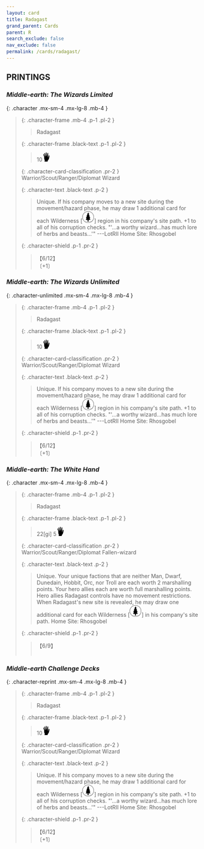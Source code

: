 ```yaml
---
layout: card
title: Radagast
grand_parent: Cards
parent: R
search_exclude: false
nav_exclude: false
permalink: /cards/radagast/
---
```


## PRINTINGS


### _Middle-earth: The Wizards Limited_

{: .character .mx-sm-4 .mx-lg-8 .mb-4 }
> {: .character-frame .mb-4 .p-1 .pl-2 }
> > <div class="card-mp"></div>
> > <div class="character-card-name">Radagast</div>
>
> {: .character-frame .black-text .p-1 .pl-2 }
> > 10![](/assets/images/di.svg)
>
> {: .character-card-classification .pr-2 }
> Warrior/Scout/Ranger/Diplomat Wizard
>
> {: .character-text .black-text .p-2 }
> > Unique. If his company moves to a new site during the movement/hazard phase, he may draw 1 additional card for each Wilderness \[![](/assets/images/wilderness.svg)] region in his company's site path. +1 to all of his corruption checks.  "'...a worthy wizard...has much lore of herbs and beasts...'" ---LotRII  Home Site: Rhosgobel 
>
> {: .character-shield .p-1 .pr-2 }
> > <div class="card-shield">【6/12】</div>
> > <div class="card-corruption">〔+1〕</div>

### _Middle-earth: The Wizards Unlimited_

{: .character-unlimited .mx-sm-4 .mx-lg-8 .mb-4 }
> {: .character-frame .mb-4 .p-1 .pl-2 }
> > <div class="card-mp"></div>
> > <div class="character-card-name">Radagast</div>
>
> {: .character-frame .black-text .p-1 .pl-2 }
> > 10![](/assets/images/di.svg)
>
> {: .character-card-classification .pr-2 }
> Warrior/Scout/Ranger/Diplomat Wizard
>
> {: .character-text .black-text .p-2 }
> > Unique. If his company moves to a new site during the movement/hazard phase, he may draw 1 additional card for each Wilderness \[![](/assets/images/wilderness.svg)] region in his company's site path. +1 to all of his corruption checks.  "'...a worthy wizard...has much lore of herbs and beasts...'" ---LotRII  Home Site: Rhosgobel 
>
> {: .character-shield .p-1 .pr-2 }
> > <div class="card-shield">【6/12】</div>
> > <div class="card-corruption">〔+1〕</div>

### _Middle-earth: The White Hand_

{: .character .mx-sm-4 .mx-lg-8 .mb-4 }
> {: .character-frame .mb-4 .p-1 .pl-2 }
> > <div class="card-mp"></div>
> > <div class="character-card-name">Radagast</div>
>
> {: .character-frame .black-text .p-1 .pl-2 }
> > 22[gi] 5![](/assets/images/di.svg)
>
> {: .character-card-classification .pr-2 }
> Warrior/Scout/Ranger/Diplomat Fallen-wizard
>
> {: .character-text .black-text .p-2 }
> > Unique. Your unique factions that are neither Man, Dwarf, Dunedain, Hobbit, Orc, nor Troll are each worth 2 marshalling points. Your hero allies each are worth full marshalling points. Hero allies Radagast controls have no movement restrictions. When Radagast's new site is revealed, he may draw one additional card for each Wilderness \[![](/assets/images/wilderness.svg)] in his company's site path.   Home Site: Rhosgobel 
>
> {: .character-shield .p-1 .pr-2 }
> > <div class="card-shield">【6/9】</div>
> > <div class="card-corruption">&nbsp;</div>

### _Middle-earth Challenge Decks_

{: .character-reprint .mx-sm-4 .mx-lg-8 .mb-4 }
> {: .character-frame .mb-4 .p-1 .pl-2 }
> > <div class="card-mp"></div>
> > <div class="character-card-name">Radagast</div>
>
> {: .character-frame .black-text .p-1 .pl-2 }
> > 10![](/assets/images/di.svg)
>
> {: .character-card-classification .pr-2 }
> Warrior/Scout/Ranger/Diplomat Wizard
>
> {: .character-text .black-text .p-2 }
> > Unique. If his company moves to a new site during the movement/hazard phase, he may draw 1 additional card for each Wilderness \[![](/assets/images/wilderness.svg)] region in his company's site path. +1 to all of his corruption checks.  "'...a worthy wizard...has much lore of herbs and beasts...'" ---LotRII  Home Site: Rhosgobel 
>
> {: .character-shield .p-1 .pr-2 }
> > <div class="card-shield">【6/12】</div>
> > <div class="card-corruption">〔+1〕</div>
